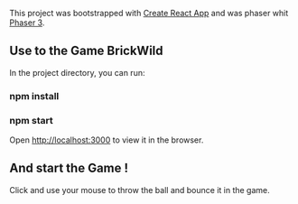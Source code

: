 This project was bootstrapped with [Create React App](https://github.com/facebook/create-react-app) and 
was phaser whit [Phaser 3](https://github.com/photonstorm/phaser).

## Use to the Game BrickWild

In the project directory, you can run:

### npm install
### npm start

Open [http://localhost:3000](http://localhost:3000) to view it in the browser.

## And start the Game !
Click and use your mouse to throw the ball and bounce it in the game.<br>

